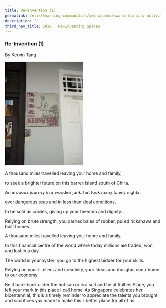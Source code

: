 ```yaml
---
title: Re–Invention (1)
permalink: /elis/learning-communities/swi-alumni/swi-continuity-activities/re-invention-1/
description: ""
third_nav_title: 2019   Re–Inventing Spaces
---
```


### Re-Invention (1)

By Kervin Tang

<img src="/images/inven1.jpg" 
     style="width:50%">

A thousand miles travelled leaving your home and family, 

to seek a brighter future on this barren island south of China.

  

An arduous journey in a wooden junk that took many lonely nights,

over dangerous seas and in less than ideal conditions,

to be sold as coolies, giving up your freedom and dignity.

  

Relying on brute strength, you carried bales of rubber, pulled rickshaws and built homes. 

  

A thousand miles travelled leaving your home and family,

to this financial centre of the world where today millions are traded, won and lost in a day.

  

The world is your oyster; you go to the highest bidder for your skills.

  

Relying on your intellect and creativity, your ideas and thoughts contributed to our economy.

  

Be it bare-back under the hot sun or in a suit and tie at Raffles Place, you left your mark in this place I call home. As Singapore celebrates her bicentennial, this is a timely reminder to appreciate the talents you brought and sacrifices you made to make this a better place for all of us.